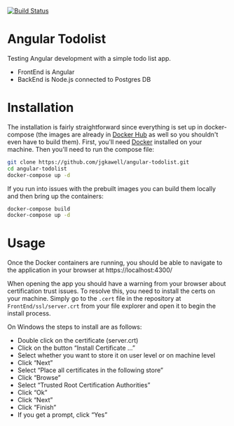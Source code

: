 [![Build Status](https://travis-ci.com/jgkawell/angular-todolist.svg?branch=master)](https://travis-ci.com/jgkawell/angular-todolist)

# Angular Todolist

Testing Angular development with a simple todo list app.

- FrontEnd is Angular
- BackEnd is Node.js connected to Postgres DB

# Installation

The installation is fairly straightforward since everything is set up in docker-compose (the images are already in [Docker Hub](https://hub.docker.com/u/jgkawell) as well so you shouldn't even have to build them). First, you'll need [Docker](https://docs.docker.com/docker-for-windows/install/) installed on your machine. Then you'll need to run the compose file:

```bash
git clone https://github.com/jgkawell/angular-todolist.git
cd angular-todolist
docker-compose up -d
```

If you run into issues with the prebuilt images you can build them locally and then bring up the containers:

```bash
docker-compose build
docker-compose up -d
```

# Usage

Once the Docker containers are running, you should be able to navigate to the application in your browser at https://localhost:4300/

When opening the app you should have a warning from your browser about certification trust issues. To resolve this, you need to install the certs on your machine. Simply go to the `.cert` file in the repository at `FrontEnd/ssl/server.crt` from your file explorer and open it to begin the install process.

On Windows the steps to install are as follows:

- Double click on the certificate (server.crt)
- Click on the button “Install Certificate …”
- Select whether you want to store it on user level or on machine level
- Click “Next”
- Select “Place all certificates in the following store”
- Click “Browse”
- Select “Trusted Root Certification Authorities”
- Click “Ok”
- Click “Next”
- Click “Finish”
- If you get a prompt, click “Yes”